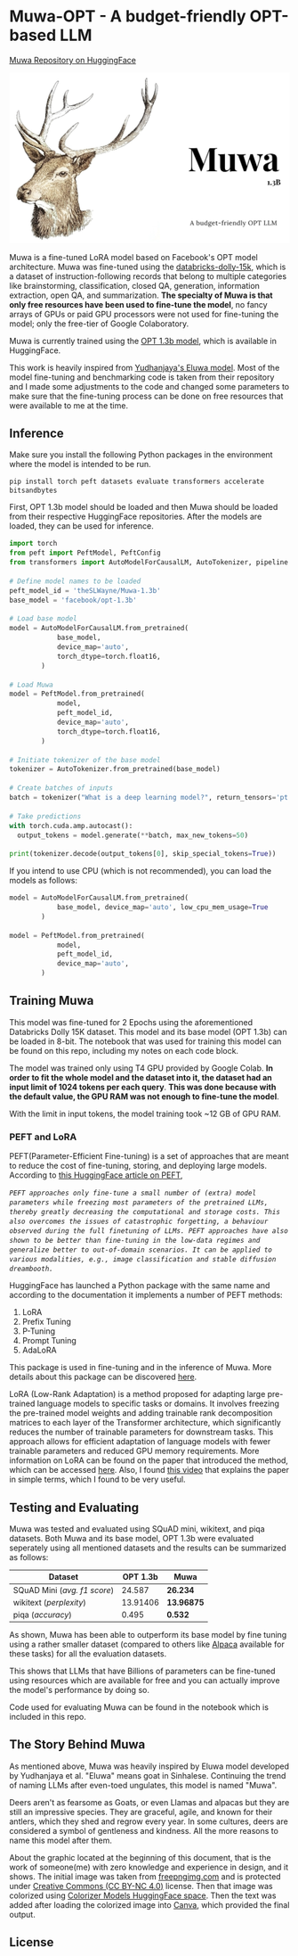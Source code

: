 # Muwa-OPT - A budget-friendly OPT-based LLM 

[Muwa Repository on HuggingFace](https://huggingface.co/theSLWayne/Muwa-1.3b)

![Muwa Cover Image](Muwa.png)

Muwa is a fine-tuned LoRA model based on Facebook's OPT model architecture. Muwa was fine-tuned using the [databricks-dolly-15k](https://huggingface.co/datasets/databricks/databricks-dolly-15k), which is a dataset of instruction-following records that belong to multiple categories like brainstorming, classification, closed QA, generation, information extraction, open QA, and summarization. **The specialty of Muwa is that only free resources have been used to fine-tune the model**, no fancy arrays of GPUs or paid GPU processors were not used for fine-tuning the model; only the free-tier of Google Colaboratory.

Muwa is currently trained using the [OPT 1.3b model](https://huggingface.co/facebook/opt-1.3b), which is available in HuggingFace. 

This work is heavily inspired from [Yudhanjaya's Eluwa model](https://github.com/yudhanjaya/Eluwa). Most of the model fine-tuning and benchmarking code is taken from their repository and I made some adjustments to the code and changed some parameters to make sure that the fine-tuning process can be done on free resources that were available to me at the time.

## Inference

Make sure you install the following Python packages in the environment where the model is intended to be run.

```shell
pip install torch peft datasets evaluate transformers accelerate bitsandbytes
```

First, OPT 1.3b model should be loaded and then Muwa should be loaded from their respective HuggingFace repositories. After the models are loaded, they can be used for inference.

```python
import torch
from peft import PeftModel, PeftConfig
from transformers import AutoModelForCausalLM, AutoTokenizer, pipeline

# Define model names to be loaded
peft_model_id = 'theSLWayne/Muwa-1.3b'
base_model = 'facebook/opt-1.3b'

# Load base model
model = AutoModelForCausalLM.from_pretrained(
            base_model,
            device_map='auto',
            torch_dtype=torch.float16,
        )

# Load Muwa
model = PeftModel.from_pretrained(
            model,
            peft_model_id,
            device_map='auto',
            torch_dtype=torch.float16,
        )

# Initiate tokenizer of the base model
tokenizer = AutoTokenizer.from_pretrained(base_model)

# Create batches of inputs
batch = tokenizer("What is a deep learning model?", return_tensors='pt')

# Take predictions
with torch.cuda.amp.autocast():
  output_tokens = model.generate(**batch, max_new_tokens=50)

print(tokenizer.decode(output_tokens[0], skip_special_tokens=True))
```

If you intend to use CPU (which is not recommended), you can load the models as follows:

```python
model = AutoModelForCausalLM.from_pretrained(
            base_model, device_map='auto', low_cpu_mem_usage=True
        )

model = PeftModel.from_pretrained(
            model,
            peft_model_id,
            device_map='auto',
        )
```

## Training Muwa

This model was fine-tuned for 2 Epochs using the aforementioned Databricks Dolly 15K dataset. This model and its base model (OPT 1.3b) can be loaded in 8-bit. The notebook that was used for training this model can be found on this repo, including my notes on each code block.

The model was trained only using T4 GPU provided by Google Colab. **In order to fit the whole model and the dataset into it, the dataset had an input limit of 1024 tokens per each query**. **This was done because with the default value, the GPU RAM was not enough to fine-tune the model**.

With the limit in input tokens, the model training took ~12 GB of GPU RAM.

### PEFT and LoRA  

PEFT(Parameter-Efficient Fine-tuning) is a set of approaches that are meant to reduce the cost of fine-tuning, storing, and deploying large models. According to [this HuggingFace article on PEFT](https://huggingface.co/blog/peft), 

*`PEFT approaches only fine-tune a small number of (extra) model parameters while freezing most parameters of the pretrained LLMs, thereby greatly decreasing the computational and storage costs. This also overcomes the issues of catastrophic forgetting, a behaviour observed during the full finetuning of LLMs. PEFT approaches have also shown to be better than fine-tuning in the low-data regimes and generalize better to out-of-domain scenarios. It can be applied to various modalities, e.g., image classification and stable diffusion dreambooth.`*

HuggingFace has launched a Python package with the same name and according to the documentation it implements a number of PEFT methods:

1. LoRA
2. Prefix Tuning
3. P-Tuning
4. Prompt Tuning
5. AdaLoRA

This package is used in fine-tuning and in the inference of Muwa. More details about this package can be discovered [here](https://github.com/huggingface/peft).

LoRA (Low-Rank Adaptation) is a method proposed for adapting large pre-trained language models to specific tasks or domains. It involves freezing the pre-trained model weights and adding trainable rank decomposition matrices to each layer of the Transformer architecture, which significantly reduces the number of trainable parameters for downstream tasks. This approach allows for efficient adaptation of language models with fewer trainable parameters and reduced GPU memory requirements. More information on LoRA can be found on the paper that introduced the method, which can be accessed [here](https://arxiv.org/abs/2106.09685). Also, I found [this video](https://www.youtube.com/watch?v=_K3HgjnRHCY&lc=Ugyqpr8yVUW2DHlvsoZ4AaABAg) that explains the paper in simple terms, which I found to be very useful.

## Testing and Evaluating

Muwa was tested and evaluated using SQuAD mini, wikitext, and piqa datasets. Both Muwa and its base model, OPT 1.3b were evaluated seperately using all mentioned datasets and the results can be summarized as follows:

| Dataset | OPT 1.3b | Muwa |
|---------|----------|------|
| SQuAD Mini (*avg. f1 score*) | 24.587 | **26.234** |
| wikitext (*perplexity*) | 13.91406 | **13.96875** |
| piqa (*accuracy*) | 0.495 | **0.532** |

As shown, Muwa has been able to outperform its base model by fine tuning using a rather smaller dataset (compared to others like [Alpaca](https://huggingface.co/datasets/tatsu-lab/alpaca) available for these tasks) for all the evaluation datasets. 

This shows that LLMs that have Billions of parameters can be fine-tuned using resources which are available for free and you can actually improve the model's performance by doing so.

Code used for evaluating Muwa can be found in the notebook which is included in this repo.

## The Story Behind Muwa

As mentioned above, Muwa was heavily inspired by Eluwa model developed by Yudhanjaya et al. "Eluwa" means goat in Sinhalese. Continuing the trend of naming LLMs after even-toed ungulates, this model is named "Muwa".

Deers aren't as fearsome as Goats, or even Llamas and alpacas but they are still an impressive species. They are graceful, agile, and known for their antlers, which they shed and regrow every year. In some cultures, deers are considered a symbol of gentleness and kindness. All the more reasons to name this model after them.

About the graphic located at the beginning of this document, that is the work of someone(me) with zero knowledge and experience in design, and it shows. The initial image was taken from [freepngimg.com](https://www.freepngimg.com/png/22758-deer-head-free-download) and is protected under [Creative Commons (CC BY-NC 4.0)](https://creativecommons.org/licenses/by-nc/4.0/) license. Then that image was colorized using [Colorizer Models HuggingFace space](https://huggingface.co/spaces/trysem/Colorizer_Models). Then the text was added after loading the colorized image into [Canva](canva.com), which provided the final output.

## License

